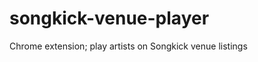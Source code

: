 songkick-venue-player
=====================

Chrome extension; play artists on Songkick venue listings